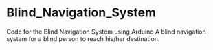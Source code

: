 # Blind_Navigation_System
Code for the Blind Navigation System using Arduino
A blind navigation system for a blind person to reach his/her destination.
